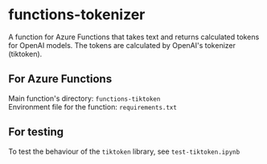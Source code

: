 # functions-tokenizer
A function for Azure Functions that takes text and returns calculated tokens for OpenAI models.
The tokens are calculated by OpenAI's tokenizer (tiktoken).

## For Azure Functions
Main function's directory: `functions-tiktoken`  
Environment file for the function: `requirements.txt`

## For testing
To test the behaviour of the `tiktoken` library, see `test-tiktoken.ipynb`
